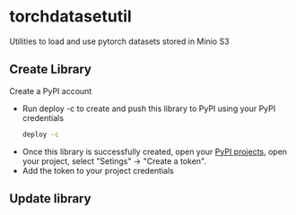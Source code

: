 # torchdatasetutil
Utilities to load and use pytorch datasets stored in Minio S3

## Create Library
Create a PyPI account
- Run deploy -c to create and push this library to PyPI using your PyPI credentials
    ```cmd
    deploy -c
    ```
- Once this library is successfully created, open your [PyPI projects](https://pypi.org/manage/projects/), open your project, select "Setings" -> "Create a token".  
- Add the token to your project credentials

## Update library